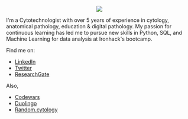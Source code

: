 <p align="center">
  <img src="https://media.licdn.com/dms/image/C4E16AQGHx216QpnCJg/profile-displaybackgroundimage-shrink_350_1400/0/1652818283389?e=1685577600&v=beta&t=cN1vsGXV152IAXT-C-RUzZLl83Si_uv44tA3kmsk9wk" />
</p>


I'm a Cytotechnologist with over 5 years of experience in cytology, anatomical pathology, education & digital pathology. My passion for continuous learning has led me to pursue new skills in Python, SQL, and Machine Learning for data analysis at Ironhack's bootcamp.

Find me on:

* [LinkedIn](https://www.linkedin.com/in/isi-mube/)
* [Twitter](https://twitter.com/isi_mube)
* [ResearchGate](https://www.researchgate.net/profile/Isidre_Munne-Bertran)

Also,
* [Codewars](www.codewars.com/r/wSsB5Q)
* [Duolingo](https://www.duolingo.com/profile/arattz_)
* [Random.cytology](https://www.instagram.com/random.cytology/?hl=en)
